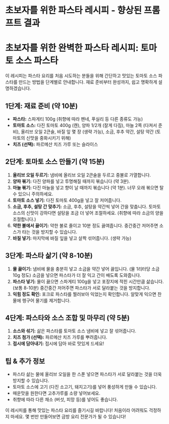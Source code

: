 # 초보자를 위한 파스타 레시피 - 향상된 프롬프트 결과

# 초보자를 위한 완벽한 파스타 레시피: 토마토 소스 파스타

이 레시피는 파스타 요리를 처음 시도하는 분들을 위해 간단하고 맛있는 토마토 소스 파스타를 만드는 방법을 단계별로 안내합니다.  재료 준비부터 완성까지, 쉽고 명확하게 설명하겠습니다.


## 1단계: 재료 준비 (약 10분)

* **파스타:** 스파게티 100g (취향에 따라 펜네, 푸실리 등 다른 종류도 가능)
* **토마토 소스:**  다진 토마토 400g (캔), 양파 1/2개 (잘게 다짐), 마늘 2쪽 (다져서 준비), 올리브 오일 2큰술, 바질 잎 몇 장 (생략 가능), 소금, 후추 약간, 설탕 약간 (토마토의 신맛을 중화시키기 위해)
* **치즈 (선택):** 파르메산 치즈 가루 또는 슬라이스


## 2단계: 토마토 소스 만들기 (약 15분)

1. **올리브 오일 두르기:** 냄비에 올리브 오일 2큰술을 두르고 중불로 가열합니다.
2. **양파 볶기:** 다진 양파를 넣고 투명해질 때까지 볶습니다 (약 3분).
3. **마늘 볶기:** 다진 마늘을 넣고 향이 날 때까지 볶습니다 (약 1분).  너무 오래 볶으면 탈 수 있으니 주의하세요.
4. **토마토 소스 넣기:** 다진 토마토 400g을 넣고 잘 저어줍니다.
5. **소금, 후추, 설탕 간 맞추기:** 소금, 후추, 설탕을 약간씩 넣어 간을 맞춥니다.  토마토 소스의 신맛이 강하다면 설탕을 조금 더 넣어 조절하세요.  (취향에 따라 소금의 양을 조절합니다.)
6. **약한 불에서 끓이기:**  약한 불로 줄이고 10분 정도 끓여줍니다.  중간중간 저어주면 소스가 타는 것을 방지할 수 있습니다.
7. **바질 넣기:**  마지막에 바질 잎을 넣고 살짝 섞어줍니다. (생략 가능)


## 3단계: 파스타 삶기 (약 8-10분)

1. **물 끓이기:** 냄비에 물을 충분히 넣고 소금을 약간 넣어 끓입니다. (물 1리터당 소금 10g 정도)  소금을 넣으면 파스타가 더 잘 익고 간이 배도록 도와줍니다.
2. **파스타 넣기:** 물이 끓으면 스파게티 100g을 넣고 포장지에 적힌 시간만큼 삶습니다.  (보통 8-10분)  중간중간 저어주면 파스타가 서로 달라붙는 것을 방지합니다.
3. **익힘 정도 확인:**  포크로 파스타를 찔러보아 익었는지 확인합니다.  알맞게 익으면 찬물에 헹구어 물기를 제거합니다.


## 4단계: 파스타와 소스 조합 및 마무리 (약 5분)

1. **소스와 섞기:**  삶은 파스타를 토마토 소스 냄비에 넣고 잘 섞어줍니다.
2. **치즈 첨가 (선택):**  파르메산 치즈 가루를 뿌려줍니다.
3. **접시에 담아내기:**  접시에 담아 바로 맛있게 드세요!


## 팁 & 추가 정보

* 파스타 삶는 물에 올리브 오일을 한 스푼 넣으면 파스타가 서로 달라붙는 것을 더욱 방지할 수 있습니다.
* 토마토 소스에 고기 (다진 소고기, 돼지고기)를 넣어 풍성하게 만들 수 있습니다.
* 매운맛을 원한다면 고추가루를 소량 넣어보세요.
* 취향에 따라 다른 채소 (버섯, 피망 등)를 넣어도 좋습니다.


이 레시피를 통해 맛있는 파스타 요리를 즐기시길 바랍니다!  처음이라 어려워도 걱정하지 마세요.  몇 번만 만들어보면 금방 요리 전문가가 될 수 있습니다!
